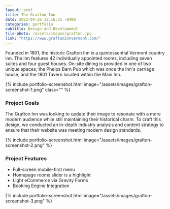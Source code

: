 ```yaml
---
layout: post
title: The Grafton Inn
date: 2022-04-26 12:16:31 -0400
categories: portfolio
subtitle: Design and Development
tile-photo: /assets/images/grafton.jpg
link: "https://www.graftoninnvermont.com/"
---
```


Founded in 1801, the historic Grafton Inn is a quintessential Vermont country inn. The inn features 42 individually appointed rooms, including seven suites and four guest houses. On-site dining is provided in one of two unique spaces; the Phelps Barn Pub which was once the Inn's carriage house, and the 1801 Tavern located within the Main Inn.

{% include portfolio-screenshot.html image="/assets/images/grafton-screenshot-1.png" class="" %}

### Project Goals

The Grafton Inn was looking to update their image to resonate with a more modern audience while still maintaining their historical charm. To craft this design, we conducted an in-depth industry analysis and content strategy to ensure that their website was meeting modern design standards.

{% include portfolio-screenshot.html image="/assets/images/grafton-screenshot-2.png" %}

### Project Features
- Full-screen mobile-first menu
- Homepage rooms slider is a highlight
- Light eCommerce via Gravity Forms
- Booking Engine Integration

{% include portfolio-screenshot.html image="/assets/images/grafton-screenshot-3.png" %}